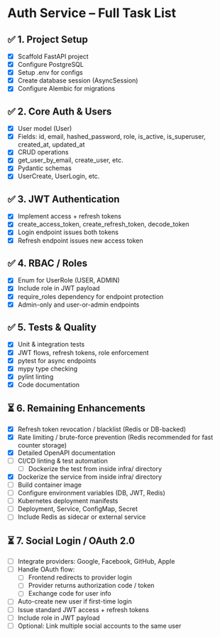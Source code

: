 # Auth Service – Full Task List

## ✅ 1. Project Setup
- [x] Scaffold FastAPI project  
- [x] Configure PostgreSQL  
- [x] Setup .env for configs  
- [x] Create database session (AsyncSession)  
- [x] Configure Alembic for migrations  

## ✅ 2. Core Auth & Users
- [x] User model (User)  
- [x] Fields: id, email, hashed_password, role, is_active, is_superuser, created_at, updated_at  
- [x] CRUD operations  
- [x] get_user_by_email, create_user, etc.  
- [x] Pydantic schemas  
- [x] UserCreate, UserLogin, etc.  

## ✅ 3. JWT Authentication
- [x] Implement access + refresh tokens  
- [x] create_access_token, create_refresh_token, decode_token  
- [x] Login endpoint issues both tokens  
- [x] Refresh endpoint issues new access token  

## ✅ 4. RBAC / Roles
- [x] Enum for UserRole (USER, ADMIN)  
- [x] Include role in JWT payload  
- [x] require_roles dependency for endpoint protection  
- [x] Admin-only and user-or-admin endpoints  

## ✅ 5. Tests & Quality
- [x] Unit & integration tests  
- [x] JWT flows, refresh tokens, role enforcement  
- [x] pytest for async endpoints  
- [x] mypy type checking  
- [x] pylint linting  
- [x] Code documentation  

## ⏳ 6. Remaining Enhancements
- [x] Refresh token revocation / blacklist (Redis or DB-backed)  
- [x] Rate limiting / brute-force prevention (Redis recommended for fast counter storage)  
- [x] Detailed OpenAPI documentation  
- [ ] CI/CD linting & test automation  
    - [ ] Dockerize the test from inside infra/ directory 
- [x] Dockerize the service from inside infra/ directory  
- [ ] Build container image  
- [ ] Configure environment variables (DB, JWT, Redis)  
- [ ] Kubernetes deployment manifests  
- [ ] Deployment, Service, ConfigMap, Secret  
- [ ] Include Redis as sidecar or external service  

## ⏳ 7. Social Login / OAuth 2.0
- [ ] Integrate providers: Google, Facebook, GitHub, Apple  
- [ ] Handle OAuth flow:  
  - [ ] Frontend redirects to provider login  
  - [ ] Provider returns authorization code / token  
  - [ ] Exchange code for user info  
- [ ] Auto-create new user if first-time login  
- [ ] Issue standard JWT access + refresh tokens  
- [ ] Include role in JWT payload  
- [ ] Optional: Link multiple social accounts to the same user  
